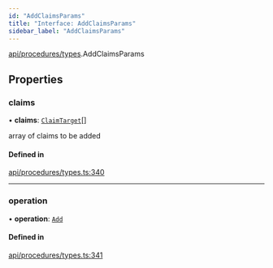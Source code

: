 ```yaml
---
id: "AddClaimsParams"
title: "Interface: AddClaimsParams"
sidebar_label: "AddClaimsParams"
---
```


[api/procedures/types](../../../../../modules/API/Procedures/Types/Types.md).AddClaimsParams

## Properties

### claims

• **claims**: [`ClaimTarget`](../../../../Types/ClaimTarget/ClaimTarget.md)[]

array of claims to be added

#### Defined in

[api/procedures/types.ts:340](https://github.com/PolymeshAssociation/polymesh-sdk/blob/95e180d28/src/api/procedures/types.ts#L340)

___

### operation

• **operation**: [`Add`](../../../../../enums/API/Procedures/Types/ClaimOperation/ClaimOperation.md#add)

#### Defined in

[api/procedures/types.ts:341](https://github.com/PolymeshAssociation/polymesh-sdk/blob/95e180d28/src/api/procedures/types.ts#L341)
